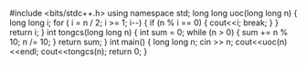 #include <bits/stdc++.h>
using namespace std;
long long uoc(long long n) {
    long long i;
    for ( i = n / 2; i >= 1; i--) {
        if (n % i == 0) {
            cout<<i;
            break;
        }
    }
    return i;
}
int tongcs(long long n) {
    int sum = 0;
    while (n > 0) {
        sum += n % 10;
        n /= 10;
    }
    return sum;
}
int main() {
    long long n;
    cin >> n;
    cout<<uoc(n)<<endl;
    cout<<tongcs(n);
    return 0;
}
